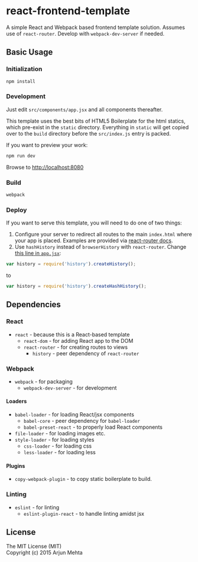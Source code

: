 # react-frontend-template

A simple React and Webpack based frontend template solution. Assumes use of `react-router`. Develop with `webpack-dev-server` if needed.

## Basic Usage

### Initialization

```bash
npm install
```


### Development
Just edit `src/components/app.jsx` and all components thereafter.

This template uses the best bits of HTML5 Boilerplate for the html statics, which pre-exist in the `static` directory. Everything in `static` will get copied over to the `build` directory before the `src/index.js` entry is packed.

If you want to preview your work:

```bash
npm run dev
```

Browse to [http://localhost:8080](http://localhost:8080)

### Build
```bash
webpack
```

### Deploy
If you want to serve this template, you will need to do one of two things:

1. Configure your server to redirect all routes to the main `index.html` where your app is placed. Examples are provided via [react-router docs](https://github.com/rackt/react-router/blob/master/docs/guides/basics/Histories.md#createbrowserhistory).
2. Use `hashHistory` instead of `browserHistory` with `react-router`. Change [this line in `app.jsx`](https://github.com/arjunmehta/react-frontend-template/blob/master/src/components/app.jsx#L3):

```javascript
var history = require('history').createHistory();
```

to

```javascript
var history = require('history').createHashHistory();
```


## Dependencies

### React
- `react` - because this is a React-based template
    - `react-dom` - for adding React app to the DOM
    - `react-router` - for creating routes to views
        - `history` - peer dependency of `react-router`

### Webpack
- `webpack` - for packaging
    - `webpack-dev-server` - for development

#### Loaders
- `babel-loader` - for loading React/jsx components
    - `babel-core` - peer dependency for `babel-loader`
    - `babel-preset-react` - to properly load React components
- `file-loader` - for loading images etc.
- `style-loader` - for loading styles
    - `css-loader` - for loading css
    - `less-loader` - for loading less

#### Plugins
- `copy-webpack-plugin` - to copy static boilerplate to build.

### Linting
- `eslint` - for linting
    - `eslint-plugin-react` - to handle linting amidst jsx


## License
The MIT License (MIT)<br/>
Copyright (c) 2015 Arjun Mehta